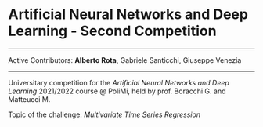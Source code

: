 # Artificial Neural Networks and Deep Learning - Second Competition
***
Active Contributors: **Alberto Rota**, Gabriele Santicchi, Giuseppe Venezia
***
Universitary competition for the *Artificial Neural Networks and Deep Learning* 2021/2022 course @ PoliMi, held by prof. Boracchi G. and Matteucci M.

Topic of the challenge: *Multivariate Time Series Regression*
